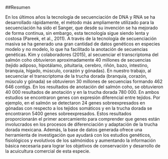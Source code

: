 
##Resumen

En los últimos años la tecnología de secuenciación de DNA y RNA se ha desarrollado rápidamente, el método más ampliamente utilizado para la secuenciación ha sido el Sanger, que desde su invención se ha mejorado de forma continua, sin embargo, esta tecnología sigue siendo lenta y costosa (Pareek, et al., 2011). A través de la tecnología de secuenciación masiva se ha generado una gran cantidad de datos genéticos en especies modelo y no modelo, lo que ha facilitado la anotación de secuencias genéticas. Kim y colaboradores (2015), al secuenciar el transcriptoma del salmón coho obtuvieron aproximadamente 40 millones de secuencias (tejido adiposo, hipotálamo, pituitaria, cerebro, riñón, bazo, intestino, branquia, hígado, músculo, corazón y gónadas). En nuestro trabajo, al secuenciar el transcriptoma de la trucha dorada (branquia, corazón, músculo y gónada) se obtuvieron 30 millones de secuencias formando 462 646 contigs. En los resultados de anotación del salmón coho, se obtuvieron 40 000 resultados de anotación y en la trucha dorada 780 000. En ambos estudios se encontraron genes con expresión diferencial entre tejidos. Por ejemplo, en el salmón se detectaron 24 genes sobreexpresados en gónadas con respecto a los tejidos somáticos y en la trucha dorada se encontraron 5400 genes sobreexpresados. Estos resultados proporcionarán el primer acercamiento para comprender que genes están involucrados en los procesos de diferenciación y adaptación de la trucha dorada mexicana. Además, la base de datos generada ofrece una herramienta de investigación que ayudará con los estudios genéticos, fisiológicos y evolutivos de los salmónidos y aumentando la información básica necesaria para lograr los objetivos de conservación y desarrollo de la acuicultura comercial de esta especie.
